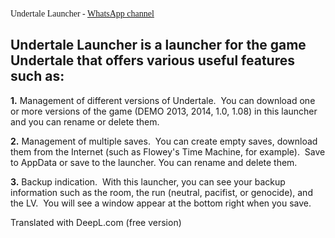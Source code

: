 <span style="font-family: 'Comic Sans MS';">Undertale Launcher - [WhatsApp channel](https://whatsapp.com/channel/0029Vb9tYfi7IUYTeusCq70D)

## Undertale Launcher is a launcher for the game Undertale that offers various useful features such as:

**1.**   ﻿Management of different versions of Undertale.
   ﻿   ﻿You can download one or more versions of the game (DEMO 2013, 2014, 1.0, 1.08) in this launcher and you can rename or delete them.

**2.**   ﻿Management of multiple saves.
   ﻿   ﻿You can create empty saves, download them from the Internet (such as Flowey's Time Machine, for example).
﻿   ﻿Save to AppData or save to the launcher. You can rename and delete them.

**3.**   ﻿Backup indication.
   ﻿   ﻿With this launcher, you can see your backup information such as the room, the run (neutral, pacifist, or genocide), and the LV.
   ﻿   ﻿You will see a window appear at the bottom right when you save.


Translated with DeepL.com (free version)
